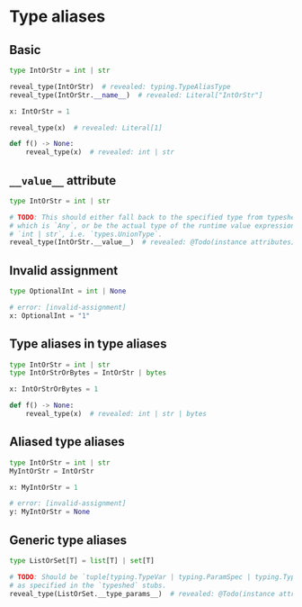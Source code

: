 # Type aliases

## Basic

```py
type IntOrStr = int | str

reveal_type(IntOrStr)  # revealed: typing.TypeAliasType
reveal_type(IntOrStr.__name__)  # revealed: Literal["IntOrStr"]

x: IntOrStr = 1

reveal_type(x)  # revealed: Literal[1]

def f() -> None:
    reveal_type(x)  # revealed: int | str
```

## `__value__` attribute

```py
type IntOrStr = int | str

# TODO: This should either fall back to the specified type from typeshed,
# which is `Any`, or be the actual type of the runtime value expression
# `int | str`, i.e. `types.UnionType`.
reveal_type(IntOrStr.__value__)  # revealed: @Todo(instance attributes)
```

## Invalid assignment

```py
type OptionalInt = int | None

# error: [invalid-assignment]
x: OptionalInt = "1"
```

## Type aliases in type aliases

```py
type IntOrStr = int | str
type IntOrStrOrBytes = IntOrStr | bytes

x: IntOrStrOrBytes = 1

def f() -> None:
    reveal_type(x)  # revealed: int | str | bytes
```

## Aliased type aliases

```py
type IntOrStr = int | str
MyIntOrStr = IntOrStr

x: MyIntOrStr = 1

# error: [invalid-assignment]
y: MyIntOrStr = None
```

## Generic type aliases

```py
type ListOrSet[T] = list[T] | set[T]

# TODO: Should be `tuple[typing.TypeVar | typing.ParamSpec | typing.TypeVarTuple, ...]`,
# as specified in the `typeshed` stubs.
reveal_type(ListOrSet.__type_params__)  # revealed: @Todo(instance attributes)
```
